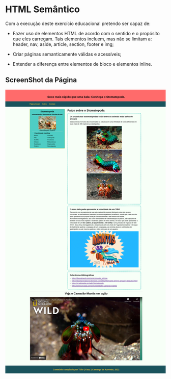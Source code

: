# HTML Semântico

Com a execução deste exercício educacional pretendo ser capaz de:

- Fazer uso de elementos HTML de acordo com o sentido e o propósito que eles carregam.
Tais elementos incluem, mas não se limitam a: header, nav, aside, article, section,
footer e img;

- Criar páginas semanticamente válidas e acessíveis;

- Entender a diferença entre elementos de bloco e elementos inline.

## ScreenShot da Página

![Screenshot da pagina](images/screenshot.png)
